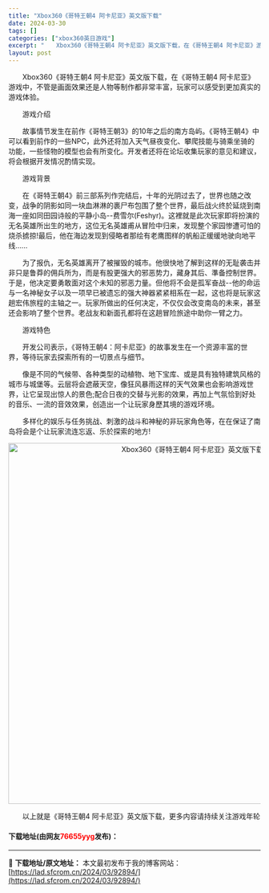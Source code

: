 ```yaml
---
title: "Xbox360《哥特王朝4 阿卡尼亚》英文版下载"
date: 2024-03-30
tags: []
categories: ["xbox360英日游戏"]
excerpt: "　　Xbox360《哥特王朝4 阿卡尼亚》英文版下载，在《哥特王朝4 阿卡尼亚》游戏中，不管是画面效果还是人物等制作都非常丰富，玩家可以感受到更加真实的游戏体验。 　　游戏介绍 　　故事情节发生在前作《哥特王朝3》的10年之后的南方岛屿。《哥特王朝4》中可以看到前作的一些NPC，此外还将加入天气昼夜&hellip;"
layout: post
---
```


 <p>　　Xbox360《哥特王朝4 阿卡尼亚》英文版下载，在《哥特王朝4 阿卡尼亚》游戏中，不管是画面效果还是人物等制作都非常丰富，玩家可以感受到更加真实的游戏体验。</p> <p>　　游戏介绍</p> <p>　　故事情节发生在前作《哥特王朝3》的10年之后的南方岛屿。《哥特王朝4》中可以看到前作的一些NPC，此外还将加入天气昼夜变化、攀爬技能与骑乘坐骑的 功能，一些怪物的模型也会有所变化。开发者还将在论坛收集玩家的意见和建议，将会根据开发情况酌情实现。</p> <p>　　游戏背景</p> <p>　　在《哥特王朝4》前三部系列作完结后，十年的光阴过去了，世界也随之改变，战争的阴影如同一块血淋淋的裹尸布包围了整个世界，最后战火终於延烧到南海一座如同田园诗般的平静小岛--费雪尔(Feshyr)。这裡就是此次玩家即将扮演的无名英雄所出生的地方，这位无名英雄甫从冒险中归来，发现整个家园惨遭可怕的烧杀掳掠!最后，他在海边发现到侵略者那绘有老鹰图样的帆船正缓缓地驶向地平线&hellip;&hellip;</p> <p>　　为了报仇，无名英雄离开了被摧毁的城市。他很快地了解到这样的无耻袭击并非只是鲁莽的佣兵所为，而是有股更强大的邪恶势力，藏身其后、準备控制世界。于是，他决定要勇敢面对这个未知的邪恶力量。但他将不会是孤军奋战--他的命运与一名神秘女子以及一项早已被遗忘的强大神器紧紧相系在一起，这也将是玩家这趟宏伟旅程的主轴之一。玩家所做出的任何决定，不仅仅会改变南岛的未来，甚至还会影响了整个世界。老战友和新面孔都将在这趟冒险旅途中助你一臂之力。</p> <p>　　游戏特色</p> <p>　　开发公司表示，《哥特王朝4：阿卡尼亚》的故事发生在一个资源丰富的世界，等待玩家去探索所有的一切景点与细节。</p> <p>　　像是不同的气候带、各种类型的动植物、地下宝库、或是具有独特建筑风格的城市与城堡等。云层将会遮蔽天空，像狂风暴雨这样的天气效果也会影响游戏世界，让它呈现出惊人的景色;配合日夜的交替与光影的效果，再加上气氛恰到好处的音乐、一流的音效效果，创造出一个让玩家身歷其境的游戏环境。</p> <p>　　多样化的娱乐与任务挑战、刺激的战斗和神秘的非玩家角色等，在在保证了南岛将会是个让玩家流连忘返、乐於探索的地方!</p> <p align="center"><img align="" border="0" src="https://lad.sfcrom.cn/wp-content/uploads/2024/03/20240330_6607d409f251d.jpg" width="719" alt="Xbox360《哥特王朝4 阿卡尼亚》英文版下载" /></p> <p>　　以上就是《哥特王朝4 阿卡尼亚》英文版下载，更多内容请持续关注游戏年轮</p> <p><h4>下载地址(由网友<font color="red">76655yyg</font>发布)：</h4></p> 

---
📖 **下载地址/原文地址：** 本文最初发布于我的博客网站：[https://lad.sfcrom.cn/2024/03/92894/](https://lad.sfcrom.cn/2024/03/92894/)
